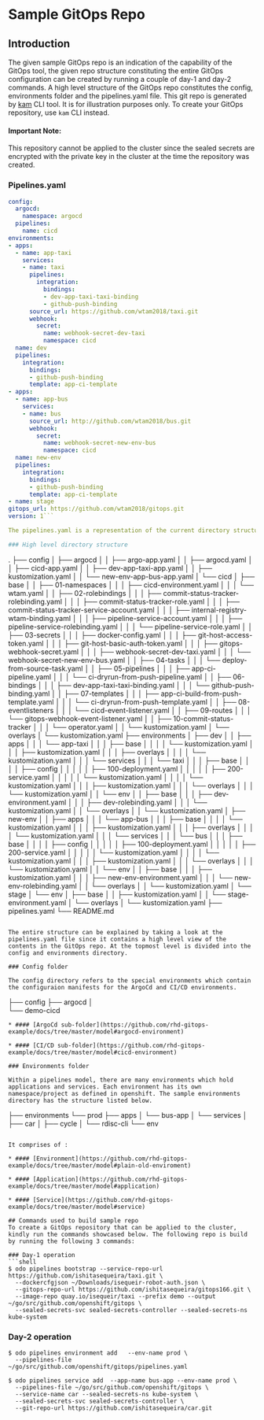 # Sample GitOps Repo

## Introduction

The given sample GitOps repo is an indication of the capability of the GitOps tool, the given repo structure constituting the entire GitOps configuration can be created by running a couple of day-1 and day-2 commands. A high level structure of the GitOps repo constitutes the config, environments folder and the pipelines.yaml file.  This git repo is generated by [kam](https://github.com/redhat-developer/kam) CLI tool.  It is for illustration purposes only.  To create your GitOps repository, use `kam` CLI instead.

#### Important Note:

This repository cannot be applied to the cluster since the sealed secrets are encrypted with the private key in the cluster at the time the repository was created.

### Pipelines.yaml

```yaml
config:
  argocd:
    namespace: argocd
  pipelines:
    name: cicd
environments:
- apps:
  - name: app-taxi
    services:
    - name: taxi
      pipelines:
        integration:
          bindings:
          - dev-app-taxi-taxi-binding
          - github-push-binding
      source_url: https://github.com/wtam2018/taxi.git
      webhook:
        secret:
          name: webhook-secret-dev-taxi
          namespace: cicd
  name: dev
  pipelines:
    integration:
      bindings:
      - github-push-binding
      template: app-ci-template
- apps:
  - name: app-bus
    services:
    - name: bus
      source_url: http://github.com/wtam2018/bus.git
      webhook:
        secret:
          name: webhook-secret-new-env-bus
          namespace: cicd
  name: new-env
  pipelines:
    integration:
      bindings:
      - github-push-binding
      template: app-ci-template
- name: stage
gitops_url: https://github.com/wtam2018/gitops.git
version: 1```

The pipelines.yaml is a representation of the current directory structure, it throws light on the essential bits of the GitOps repo. The current GitOps repo structure can be broken down based on the pipelines.yaml file.

### High level directory structure

```
.
├── config
│   ├── argocd
│   │   ├── argo-app.yaml
│   │   ├── argocd.yaml
│   │   ├── cicd-app.yaml
│   │   ├── dev-app-taxi-app.yaml
│   │   ├── kustomization.yaml
│   │   └── new-env-app-bus-app.yaml
│   └── cicd
│       ├── base
│       │   ├── 01-namespaces
│       │   │   ├── cicd-environment.yaml
│       │   │   └── wtam.yaml
│       │   ├── 02-rolebindings
│       │   │   ├── commit-status-tracker-rolebinding.yaml
│       │   │   ├── commit-status-tracker-role.yaml
│       │   │   ├── commit-status-tracker-service-account.yaml
│       │   │   ├── internal-registry-wtam-binding.yaml
│       │   │   ├── pipeline-service-account.yaml
│       │   │   ├── pipeline-service-rolebinding.yaml
│       │   │   └── pipeline-service-role.yaml
│       │   ├── 03-secrets
│       │   │   ├── docker-config.yaml
│       │   │   ├── git-host-access-token.yaml
│       │   │   ├── git-host-basic-auth-token.yaml
│       │   │   ├── gitops-webhook-secret.yaml
│       │   │   ├── webhook-secret-dev-taxi.yaml
│       │   │   └── webhook-secret-new-env-bus.yaml
│       │   ├── 04-tasks
│       │   │   └── deploy-from-source-task.yaml
│       │   ├── 05-pipelines
│       │   │   ├── app-ci-pipeline.yaml
│       │   │   └── ci-dryrun-from-push-pipeline.yaml
│       │   ├── 06-bindings
│       │   │   ├── dev-app-taxi-taxi-binding.yaml
│       │   │   └── github-push-binding.yaml
│       │   ├── 07-templates
│       │   │   ├── app-ci-build-from-push-template.yaml
│       │   │   └── ci-dryrun-from-push-template.yaml
│       │   ├── 08-eventlisteners
│       │   │   └── cicd-event-listener.yaml
│       │   ├── 09-routes
│       │   │   └── gitops-webhook-event-listener.yaml
│       │   ├── 10-commit-status-tracker
│       │   │   └── operator.yaml
│       │   └── kustomization.yaml
│       └── overlays
│           └── kustomization.yaml
├── environments
│   ├── dev
│   │   ├── apps
│   │   │   └── app-taxi
│   │   │       ├── base
│   │   │       │   └── kustomization.yaml
│   │   │       ├── kustomization.yaml
│   │   │       ├── overlays
│   │   │       │   └── kustomization.yaml
│   │   │       └── services
│   │   │           └── taxi
│   │   │               ├── base
│   │   │               │   ├── config
│   │   │               │   │   ├── 100-deployment.yaml
│   │   │               │   │   ├── 200-service.yaml
│   │   │               │   │   └── kustomization.yaml
│   │   │               │   └── kustomization.yaml
│   │   │               ├── kustomization.yaml
│   │   │               └── overlays
│   │   │                   └── kustomization.yaml
│   │   └── env
│   │       ├── base
│   │       │   ├── dev-environment.yaml
│   │       │   ├── dev-rolebinding.yaml
│   │       │   └── kustomization.yaml
│   │       └── overlays
│   │           └── kustomization.yaml
│   ├── new-env
│   │   ├── apps
│   │   │   └── app-bus
│   │   │       ├── base
│   │   │       │   └── kustomization.yaml
│   │   │       ├── kustomization.yaml
│   │   │       ├── overlays
│   │   │       │   └── kustomization.yaml
│   │   │       └── services
│   │   │           └── bus
│   │   │               ├── base
│   │   │               │   ├── config
│   │   │               │   │   ├── 100-deployment.yaml
│   │   │               │   │   ├── 200-service.yaml
│   │   │               │   │   └── kustomization.yaml
│   │   │               │   └── kustomization.yaml
│   │   │               ├── kustomization.yaml
│   │   │               └── overlays
│   │   │                   └── kustomization.yaml
│   │   └── env
│   │       ├── base
│   │       │   ├── kustomization.yaml
│   │       │   ├── new-env-environment.yaml
│   │       │   └── new-env-rolebinding.yaml
│   │       └── overlays
│   │           └── kustomization.yaml
│   └── stage
│       └── env
│           ├── base
│           │   ├── kustomization.yaml
│           │   └── stage-environment.yaml
│           └── overlays
│               └── kustomization.yaml
├── pipelines.yaml
└── README.md
```

The entire structure can be explained by taking a look at the pipelines.yaml file since it contains a high level view of the contents in the GitOps repo. At the topmost level is divided into the config and environments directory.

### Config folder

The config directory refers to the special environments which contain the configuraion manifests for the ArgoCd and CI/CD environments.

```
├── config
    ├── argocd
    │   
    └── demo-cicd
```
* #### [ArgoCd sub-folder](https://github.com/rhd-gitops-example/docs/tree/master/model#argocd-environment)

* #### [CI/CD sub-folder](https://github.com/rhd-gitops-example/docs/tree/master/model#cicd-environment)

### Environments folder

Within a pipelines model, there are many environments which hold applications and services. Each environment has its own namespace/project as defined in openshift. The sample environments directory has the structure listed below.

```
├── environments
   └── prod
        ├── apps
        │   └── bus-app
        │       └── services
        │           ├── car
        │           ├── cycle
        │           └── rdisc-cli
        └── env

```

It comprises of :

* #### [Environment](https://github.com/rhd-gitops-example/docs/tree/master/model#plain-old-enviroment)

* #### [Application](https://github.com/rhd-gitops-example/docs/tree/master/model#application)

* #### [Service](https://github.com/rhd-gitops-example/docs/tree/master/model#service)

## Commands used to build sample repo
To create a GitOps repository that can be applied to the cluster, kindly run the commands showcased below. The following repo is build by running the following 3 commands:

### Day-1 operation
```shell
$ odo pipelines bootstrap --service-repo-url https://github.com/ishitasequeira/taxi.git \
  --dockercfgjson ~/Downloads/isequeir-robot-auth.json \
  --gitops-repo-url https://github.com/ishitasequeira/gitops166.git \
  --image-repo quay.io/isequeir/taxi --prefix demo --output ~/go/src/github.com/openshift/gitops \
  --sealed-secrets-svc sealed-secrets-controller --sealed-secrets-ns kube-system 
```
### Day-2 operation
```shell
$ odo pipelines environment add   --env-name prod \
  --pipelines-file  ~/go/src/github.com/openshift/gitops/pipelines.yaml
```

```shell
$ odo pipelines service add  --app-name bus-app --env-name prod \
  --pipelines-file ~/go/src/github.com/openshift/gitops \
  --service-name car --sealed-secrets-ns kube-system \
  --sealed-secrets-svc sealed-secrets-controller \
  --git-repo-url https://github.com/ishitasequeira/car.git 
```
